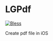 # LGPdf
[![Bless](https://cdn.rawgit.com/LunaGao/BlessYourCodeTag/master/tags/god.svg)](http://lunagao.github.io/BlessYourCodeTag/)

Create pdf file in iOS
